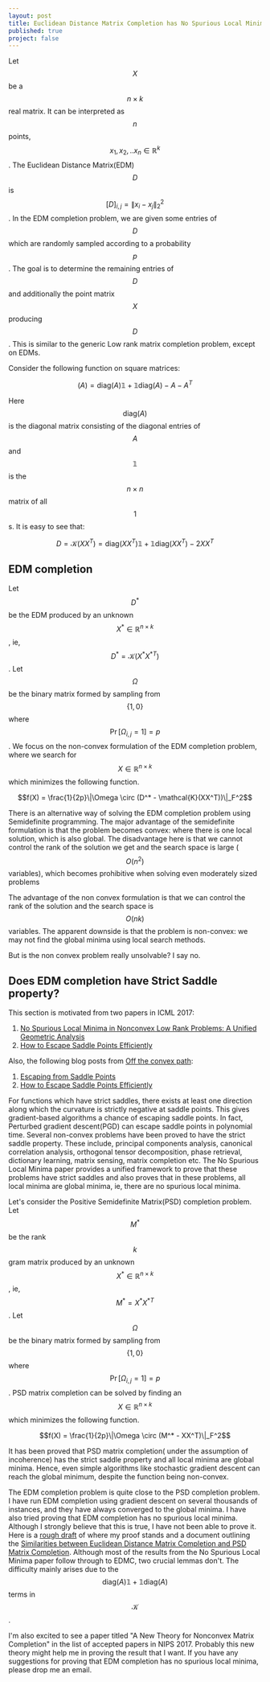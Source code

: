 ```yaml
---
layout: post
title: Euclidean Distance Matrix Completion has No Spurious Local Minima?
published: true
project: false
---
```

Let $$X$$ be a $$n\times k$$ real matrix. It can be interpreted as $$n$$ points, $$x_1,x_2,..x_n \in \mathbb{R}^k$$. The Euclidean Distance Matrix(EDM) $$D$$ is $$[D]_{i,j} = \|x_i-x_j\|_2^2$$. In the EDM completion problem, we are given some entries of $$D$$ which are randomly sampled according to a probability $$p$$. The goal is to determine the remaining entries of $$D$$ and additionally the point matrix $$X$$ producing $$D$$. This is similar to the generic Low rank matrix completion problem, except on EDMs.

Consider the following function on square matrices:

$$\mathcal(A) = \text{diag}(A)\mathbb{1} + \mathbb{1}\text{diag}(A) - A - A^T$$

Here $$\text{diag}(A)$$ is the diagonal matrix consisting of the diagonal entries of $$A$$ and $$\mathbb{1}$$ is the $$n\times n$$ matrix of all $$1$$s. It is easy to see that:

$$D = \mathcal{K}(XX^T) = \text{diag}(XX^T)\mathbb{1} + \mathbb{1}\text{diag}(XX^T) -2 XX^T$$

## EDM completion

Let $$D^*$$ be the EDM produced by an unknown $$X^* \in \mathbb{R}^{n\times k}$$, ie, $$D^* = \mathcal{K}(X^*{X^*}^T)$$. Let $$\Omega$$ be the binary matrix formed by sampling from $$\{1,0\}$$ where $$\Pr[\Omega_{i,j}=1] = p$$. We focus on the non-convex formulation of the EDM completion problem, where we search for $$X \in \mathbb{R}^{n\times k}$$ which minimizes the following function.

$$f(X) = \frac{1}{2p}\|\Omega \circ (D^* - \mathcal{K}(XX^T))\|_F^2$$

There is an alternative way of solving the EDM completion problem using Semidefinite programming. The major advantage of the semidefinite formulation is that the problem becomes convex: where there is one local solution, which is also global. The disadvantage here is that we cannot control the rank of the solution we get and the search space is large ($$O(n^2)$$ variables), which becomes prohibitive when solving even moderately sized problems 

The advantage of the non convex formulation is that we can control the rank of the solution and the search space is $$O(nk)$$  variables. The apparent downside is that the problem is non-convex: we may not find the global minima using local search methods.

But is the non convex problem really unsolvable? I say no.

## Does EDM completion have Strict Saddle property?
This section is motivated from two papers in ICML 2017: 

 1. [No Spurious Local Minima in Nonconvex Low Rank Problems: A Unified Geometric Analysis](https://arxiv.org/abs/1704.00708)
 2. [How to Escape Saddle Points Efficiently](https://arxiv.org/abs/1703.00887)

Also, the following blog posts from [Off the convex path](http://www.offconvex.org/):

 1. [Escaping from Saddle Points](http://www.offconvex.org/2016/03/22/saddlepoints/)
 2. [How to Escape Saddle Points Efficiently](http://www.offconvex.org/2017/07/19/saddle-efficiency/)

For functions which have strict saddles, there exists at least one direction along which the curvature is strictly negative at saddle points. This gives gradient-based algorithms a chance of escaping saddle points. In fact, Perturbed gradient descent(PGD) can escape saddle points in polynomial time. Several non-convex problems have been proved to have the strict saddle property. These include, principal components analysis, canonical correlation analysis, orthogonal tensor decomposition, phase retrieval, dictionary learning, matrix sensing, matrix completion etc. The No Spurious Local Minima paper provides a unified framework to prove that these problems have strict saddles and also proves that in these problems, all local minima are global minima, ie, there are no spurious local minima.

Let's consider the Positive Semidefinite Matrix(PSD) completion problem. Let $$M^*$$ be the rank $$k$$ gram matrix produced by an unknown $$X^* \in \mathbb{R}^{n\times k}$$, ie, $$M^* = X^*{X^*}^T$$. Let $$\Omega$$ be the binary matrix formed by sampling from $$\{1,0\}$$ where $$\Pr[\Omega_{i,j}=1] = p$$. PSD matrix completion can be solved by finding an $$X \in \mathbb{R}^{n\times k}$$ which minimizes the following function.

$$f(X) = \frac{1}{2p}\|\Omega \circ (M^* - XX^T)\|_F^2$$

It has been proved that PSD matrix completion( under the assumption of incoherence) has the strict saddle property and all local minima are global minima. Hence, even simple algorithms like stochastic gradient descent can reach the global minimum, despite the function being non-convex.

The EDM completion problem is quite close to the PSD completion problem. I have run EDM completion using gradient descent on several thousands of instances, and they have always converged to the global minima. I have also tried proving that EDM completion has no spurious local minima. Although I strongly believe that this is true, I have not been able to prove it. Here is a [rough draft](/papers/EDMC.pdf) of where my proof stands and a document outlining the [Similarities between Euclidean Distance Matrix Completion and PSD Matrix Completion](papers/similarities.pdf). Although most of the results from the No Spurious Local Minima paper follow through to EDMC, two crucial lemmas don't. The difficulty mainly arises due to the $$\text{diag}(A)\mathbb{1} + \mathbb{1}\text{diag}(A)$$ terms in $$\mathcal{K}$$.

I'm also excited to see a paper titled "A New Theory for Nonconvex Matrix Completion" in the list of accepted papers in NIPS 2017. Probably this new theory might help me in proving the result that I want. If you have any suggestions for proving that EDM completion has no spurious local minima, please drop me an email.